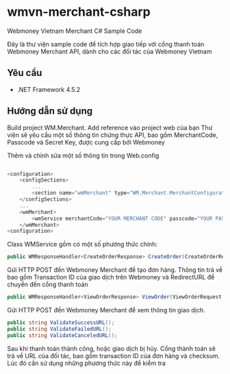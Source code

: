 # wmvn-merchant-csharp
Webmoney Vietnam Merchant C# Sample Code

Đây là thư viện sample code để tích hợp giao tiếp với cổng thanh toán Webmoney Merchant API, dành cho các đối tác của Webmoney Vietnam

Yêu cầu
------------
- .NET Framework 4.5.2

Hướng dẫn sử dụng
-----------------------
Build project WM.Merchant. Add reference vào project web của bạn 
Thư viện sẽ yêu cầu một số thông tin chứng thực API, bao gồm MerchantCode, Passcode và Secret Key, được cung cấp bởi Webmoney 

Thêm và chỉnh sửa một số thông tin trong Web.config

```csharp

<configuration>
  	<configSections>
    	...
    	<section name="wmMerchant" type="WM.Merchant.MerchantConfiguration" />
  	</configSections>
	...
	<wmMerchant>
    	<wmService merchantCode="YOUR MERCHANT CODE" passcode="YOUR PASSCODE" secretKey="YOUR SECRET KEY" productionMode="false" />
  	</wmMerchant>
<configuration>
```

Class WMService gồm có một số phương thức chính:
```csharp
public WMResponseHandler<CreateOrderResponse> CreateOrder(CreateOrderRequest model);
```

Gửi HTTP POST đến Webmoney Merchant để tạo đơn hàng. Thông tin trả về bao gồm Transaction ID của giao dịch trên Webmoney và RedirectURL để chuyển đến cổng thanh toán

```csharp
public WMResponseHandler<ViewOrderResponse> ViewOrder(ViewOrderRequest model);
```

Gửi HTTP POST đến Webmoney Merchant để xem thông tin giao dịch.

```csharp
public string ValidateSuccessURL();
public string ValidateFailedURL();
public string ValidateCanceledURL();
```

Sau khi thanh toán thành công, hoặc giao dịch bị hủy. Cổng thành toán sẽ trả về URL của đối tác, bao gồm transaction ID của đơn hàng và checksum. Lúc đó cần sử dụng những phương thức này để kiểm tra
